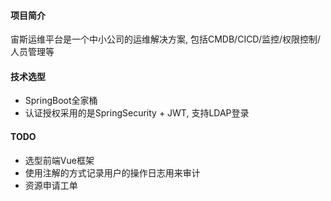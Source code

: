 #### 项目简介
宙斯运维平台是一个中小公司的运维解决方案, 包括CMDB/CICD/监控/权限控制/人员管理等

#### 技术选型

* SpringBoot全家桶
* 认证授权采用的是SpringSecurity + JWT, 支持LDAP登录

#### TODO

* 选型前端Vue框架
* 使用注解的方式记录用户的操作日志用来审计
* 资源申请工单

